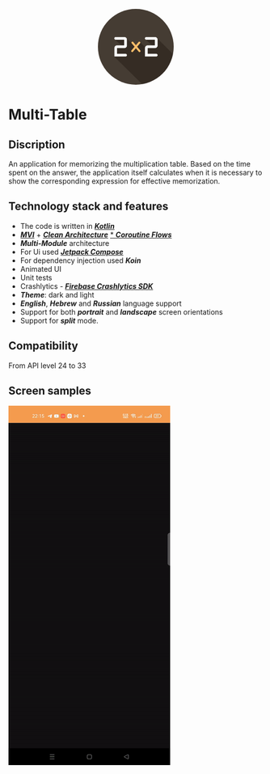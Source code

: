 <p align="center">
  <img src="https://github.com/NikolayKuts/Multi-Table/blob/development/pictures/app_icon_rounded.png?raw=true" alt="Sublime's custom image" width="150" style="border-radius: 50%">
</p>

# Multi-Table

## Discription
An application for memorizing the multiplication table. Based on the time spent on the answer, the application itself calculates when it is necessary to show the corresponding expression for effective memorization.

## Technology stack and features

* The code is written in [_**Kotlin**_](https://kotlinlang.org/)
* [_**MVI**_](https://en.wikipedia.org/wiki/Model%E2%80%93view%E2%80%93presenter) + [_**Clean Architecture**_](https://blog.cleancoder.com/uncle-bob/2012/08/13/the-clean-architecture.html)
[* _**Coroutine Flows**_](https://developer.android.com/kotlin/flow)
* _**Multi-Module**_ architecture
* For Ui used [_**Jetpack Compose**_](https://developer.android.com/jetpack/compose?gclid=Cj0KCQiA4aacBhCUARIsAI55maGeOQkxRqFdEewf0v20hNqbvNWxj42X_bppURJRlGg6UtpjDgiM0JgaAoiVEALw_wcB&gclsrc=aw.ds)
* For dependency injection used _**Koin**_
* Animated UI
* Unit tests
* Crashlytics - [_**Firebase Crashlytics SDK**_](https://firebase.google.com/docs/crashlytics)
* _**Theme**_: dark and light
* _**English**_, _**Hebrew**_ and _**Russian**_ language support
* Support for both _**portrait**_ and _**landscape**_ screen orientations
* Support for _**split**_ mode.

## Compatibility
From API level 24 to 33

## Screen samples

![name](https://github.com/NikolayKuts/Multi-Table/blob/development/pictures/animation_semple.gif)
